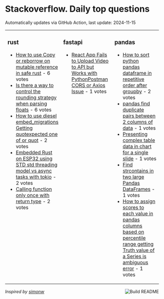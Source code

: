 # Stackoverflow. Daily top questions 

Automatically updates via GitHub Action, last update: <!-- date starts -->2024-11-15<!-- date ends -->


<table><tr><td valign="top" width="33%">

### rust
<!-- rust starts -->
* [How to use Copy or reborrow on mutable reference in safe rust](https://stackoverflow.com/questions/79188967/how-to-use-copy-or-reborrow-on-mutable-reference-in-safe-rust) - 6 votes
* [Is there a way to control the rounding strategy when parsing floats](https://stackoverflow.com/questions/79187236/is-there-a-way-to-control-the-rounding-strategy-when-parsing-floats) - 6 votes
* [How to use diesel embed_migrations Getting quotexpected one of  or quot](https://stackoverflow.com/questions/79190400/how-to-use-diesel-embed-migrations-getting-expected-one-of-or) - 2 votes
* [Embedded Rust on ESP32 using STD std threading model vs async tasks with tokio](https://stackoverflow.com/questions/79191186/embedded-rust-on-esp32-using-std-std-threading-model-vs-async-tasks-with-tokio) - 2 votes
* [Calling function only once with return type](https://stackoverflow.com/questions/79188084/calling-function-only-once-with-return-type) - 2 votes
<!-- rust ends -->
</td><td valign="top" width="34%">


### fastapi
<!-- fastapi starts -->
* [React App Fails to Upload Video to API but Works with PythonPostman  CORS or Axios Issue](https://stackoverflow.com/questions/79189266/react-app-fails-to-upload-video-to-api-but-works-with-python-postman-cors-or-a) - 1 votes
<!-- fastapi ends -->
</td><td valign="top" width="34%">


### pandas
<!-- pandas starts -->
* [How to sort python pandas dataframe in repetitive order after groupby](https://stackoverflow.com/questions/79191312/how-to-sort-python-pandas-dataframe-in-repetitive-order-after-groupby) - 2 votes
* [pandas find duplicate pairs between 2 columns of data](https://stackoverflow.com/questions/79188329/pandas-find-duplicate-pairs-between-2-columns-of-data) - 1 votes
* [Presenting complex table data in chart for a single slide](https://stackoverflow.com/questions/79188746/presenting-complex-table-data-in-chart-for-a-single-slide) - 1 votes
* [Find strcontains in two large Pandas DataFrames](https://stackoverflow.com/questions/79187145/find-str-contains-in-two-large-pandas-dataframes) - 1 votes
* [How to assign scores to each value in pandas columns based on percentile range getting Truth value of a Series is ambiguous error](https://stackoverflow.com/questions/79192792/how-to-assign-scores-to-each-value-in-pandas-columns-based-on-percentile-range) - 1 votes
<!-- pandas ends -->
</td></tr></table>

<a href="https://github.com/hp0404/hp0404/actions"><img src="https://github.com/hp0404/hp0404/workflows/Build%20README/badge.svg" align="right" alt="Build README"></a> <p>*Inspired by  [simonw](https://github.com/simonw/simonw)*</p>
